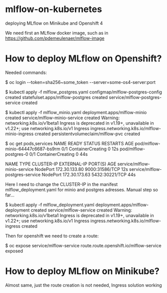 # mlflow-on-kubernetes
deploying MLflow on Minikube and Openshift 4

We need first an MLflow docker image, such as in https://github.com/pdemeulenaer/mlflow-image 

# How to deploy MLflow on Openshift?

Needed commands:

$ oc login --token=sha256~some_token --server=some-os4-server:port

$ kubectl apply -f mlflow_postgres.yaml
configmap/mlflow-postgres-config created
statefulset.apps/mlflow-postgres created
service/mlflow-postgres-service created

$ kubectl apply -f mlflow_minio.yaml 
deployment.apps/mlflow-minio created
service/mlflow-minio-service created
Warning: networking.k8s.io/v1beta1 Ingress is deprecated in v1.19+, unavailable in v1.22+; use networking.k8s.io/v1 Ingress
ingress.networking.k8s.io/mlflow-minio-ingress created
persistentvolumeclaim/mlflow-pvc created

$ oc get pods,services
NAME                                READY   STATUS              RESTARTS   AGE
pod/mlflow-minio-64447c6687-bs9rm   0/1     ContainerCreating   0          12s
pod/mlflow-postgres-0               0/1     ContainerCreating   0          44s

NAME                              TYPE       CLUSTER-IP      EXTERNAL-IP   PORT(S)          AGE
service/mlflow-minio-service      NodePort   172.30.133.80   <none>        9000:31586/TCP   12s
service/mlflow-postgres-service   NodePort   172.30.173.63   <none>        5432:30221/TCP   44s

Here I need to change the CLUSTER-IP in the manifest mlflow_deployment.yaml for minio and postgres adresses. Manual step so far...

$ kubectl apply -f mlflow_deployment.yaml 
deployment.apps/mlflow-deployment created
service/mlflow-service created
Warning: networking.k8s.io/v1beta1 Ingress is deprecated in v1.19+, unavailable in v1.22+; use networking.k8s.io/v1 Ingress
ingress.networking.k8s.io/mlflow-ingress created

Then for openshift we need to create a route: 

$ oc expose service/mlflow-service
route.route.openshift.io/mlflow-service exposed

# How to deploy MLflow on Minikube?

Almost same, just the route creation is not needed, Ingress solution working

